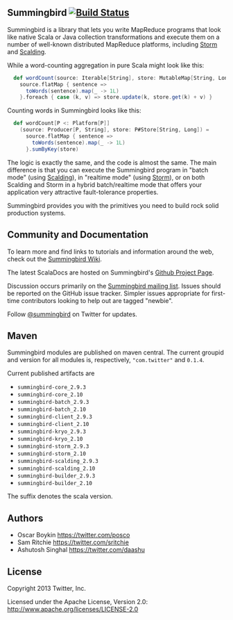 ## Summingbird [![Build Status](https://secure.travis-ci.org/twitter/summingbird.png)](http://travis-ci.org/twitter/summingbird)

Summingbird is a library that lets you write MapReduce programs that look like native Scala or Java collection transformations and execute them on a number of well-known distributed MapReduce platforms, including [Storm](https://github.com/nathanmarz/storm) and [Scalding](https://github.com/twitter/scalding).

While a word-counting aggregation in pure Scala might look like this:

```scala
  def wordCount(source: Iterable[String], store: MutableMap[String, Long]) =
    source.flatMap { sentence =>
      toWords(sentence).map(_ -> 1L)
    }.foreach { case (k, v) => store.update(k, store.get(k) + v) }
```

Counting words in Summingbird looks like this:

```scala
  def wordCount[P <: Platform[P]]
    (source: Producer[P, String], store: P#Store[String, Long]) =
      source.flatMap { sentence =>
        toWords(sentence).map(_ -> 1L)
      }.sumByKey(store)
```

The logic is exactly the same, and the code is almost the same. The main difference is that you can execute the Summingbird program in "batch mode" (using [Scalding](https://github.com/twitter/scalding)), in "realtime mode" (using [Storm](https://github.com/nathanmarz/storm)), or on both Scalding and Storm in a hybrid batch/realtime mode that offers your application very attractive fault-tolerance properties.

Summingbird provides you with the primitives you need to build rock solid production systems.

## Community and Documentation

To learn more and find links to tutorials and information around the web, check out the [Summingbird Wiki](https://github.com/twitter/summingbird/wiki).

The latest ScalaDocs are hosted on Summingbird's [Github Project Page](http://twitter.github.io/summingbird).

Discussion occurs primarily on the [Summingbird mailing list](https://groups.google.com/forum/#!forum/summingbird). Issues should be reported on the GitHub issue tracker. Simpler issues appropriate for first-time contributors looking to help out are tagged "newbie".

Follow [@summingbird](https://twitter.com/summingbird) on Twitter for updates.

## Maven

Summingbird modules are published on maven central. The current groupid and version for all modules is, respectively, `"com.twitter"` and  `0.1.4`.

Current published artifacts are

* `summingbird-core_2.9.3`
* `summingbird-core_2.10`
* `summingbird-batch_2.9.3`
* `summingbird-batch_2.10`
* `summingbird-client_2.9.3`
* `summingbird-client_2.10`
* `summingbird-kryo_2.9.3`
* `summingbird-kryo_2.10`
* `summingbird-storm_2.9.3`
* `summingbird-storm_2.10`
* `summingbird-scalding_2.9.3`
* `summingbird-scalding_2.10`
* `summingbird-builder_2.9.3`
* `summingbird-builder_2.10`

The suffix denotes the scala version.

## Authors

* Oscar Boykin <https://twitter.com/posco>
* Sam Ritchie <https://twitter.com/sritchie>
* Ashutosh Singhal <https://twitter.com/daashu>

## License

Copyright 2013 Twitter, Inc.

Licensed under the Apache License, Version 2.0: http://www.apache.org/licenses/LICENSE-2.0
